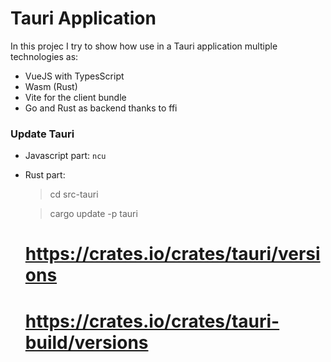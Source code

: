 # Tauri Application

In this projec I try to show how use in a Tauri application multiple technologies as:
- VueJS with TypesScript
- Wasm (Rust)
- Vite for the client bundle
- Go and Rust as backend thanks to ffi

### Update Tauri

- Javascript part: `ncu`
- Rust part: 
  > cd src-tauri

  > cargo update -p tauri
  # https://crates.io/crates/tauri/versions
  # https://crates.io/crates/tauri-build/versions

